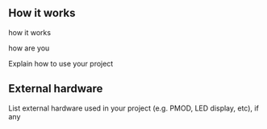 <!---

This file is used to generate your project datasheet. Please fill in the information below and delete any unused
sections.

You can also include images in this folder and reference them in the markdown. Each image must be less than
512 kb in size, and the combined size of all images must be less than 1 MB.
-->

## How it works

how it works

how are you

Explain how to use your project

## External hardware

List external hardware used in your project (e.g. PMOD, LED display, etc), if any
